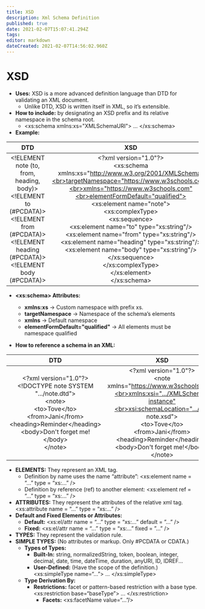 ```yaml
---
title: XSD
description: Xml Schema Definition
published: true
date: 2021-02-07T15:07:41.294Z
tags: 
editor: markdown
dateCreated: 2021-02-07T14:56:02.960Z
---
```


# XSD

- **Uses:** XSD is a more advanced definition language than DTD for validating an XML document.
	- Unlike DTD, XSD is written itself in XML, so it’s extensible.
- **How to include:** by designating an XSD prefix and its relative namespace in the schema root.
	- <xs:schema xmlns:xs="XMLSchemaURI"> ... </xs:schema>
- **Example:**

|                                                                               DTD                                                                              	|                                                                                                                                                                                                                                                                                      XSD                                                                                                                                                                                                                                                                                      	|
|:--------------------------------------------------------------------------------------------------------------------------------------------------------------:	|:-----------------------------------------------------------------------------------------------------------------------------------------------------------------------------------------------------------------------------------------------------------------------------------------------------------------------------------------------------------------------------------------------------------------------------------------------------------------------------------------------------------------------------------------------------------------------------:	|
| \<!ELEMENT note (to, from, heading, body)><br>\<!ELEMENT to (#PCDATA)><br>\<!ELEMENT from (#PCDATA)><br>\<!ELEMENT heading (#PCDATA)><br>\<!ELEMENT body (#PCDATA)> 	| \<?xml version="1.0"?><br>\<xs:schema xmlns:xs="http://www.w3.org/2001/XMLSchema"<br>targetNamespace="https://www.w3schools.com"<br>xmlns="https://www.w3schools.com"<br>elementFormDefault="qualified"> <br>\<xs:element name="note"><br>  \<xs:complexType><br>    \<xs:sequence><br>      \<xs:element name="to" type="xs:string"/><br>      \<xs:element name="from" type="xs:string"/><br>      \<xs:element name="heading" type="xs:string"/><br>      \<xs:element name="body" type="xs:string"/><br>    </xs:sequence><br>  </xs:complexType><br></xs:element><br></xs:schema> 	|

- **\<xs:schema> Attributes:**	
	- **xmlns:xs**					→ Custom namespace with prefix xs.
	- **targetNamespace**				→ Namespace of the schema’s elements 
	- **xmlns**						→ Default namespace
	- **elementFormDefault="qualified"**		→ All elements must be namespace qualified

- **How to reference a schema in an XML:**

|                                                                                                DTD                                                                                                	|                                                                                                                                    XSD                                                                                                                                    	|
|:-------------------------------------------------------------------------------------------------------------------------------------------------------------------------------------------------:	|:-------------------------------------------------------------------------------------------------------------------------------------------------------------------------------------------------------------------------------------------------------------------------:	|
| \<?xml version="1.0"?><br>\<!DOCTYPE note SYSTEM ".../note.dtd"><br>\<note><br>  \<to>Tove\</to><br>  \<from>Jani\</from><br>  \<heading>Reminder\</heading><br>  \<body>Don't forget me!\</body><br>\</note> 	| \<?xml version="1.0"?><br>\<note xmlns="https://www.w3schools.com"<br>xmlns:xsi=".../XMLSchema-instance"<br>xsi:schemaLocation=".../xml note.xsd"><br>  \<to>Tove\</to><br>  \<from>Jani\</from><br>  \<heading>Reminder\</heading><br>  \<body>Don't forget me!\</body><br>\</note> 	|

- **ELEMENTS:** They represent an XML tag.
	- Definition by name uses the name “attribute”:
		\<xs:element name = “...” type = “xs:...” />
	- Definition by reference (ref) to another element:
		\<xs:element ref = “...” type = “xs:...” />
- **ATTRIBUTES:** They represent the attributes of the relative xml tag.
									\<xs:attribute name = “...” type = “xs:...” />
- **Default and Fixed Elements or Attributes:**
	- **Default:**	\<xs:el/attr name = “...” type = “xs:...” default = ”...” />
	- **Fixed:**		\<xs:el/attr name = “...” type = “xs:...” fixed = ”...” />
- **TYPES:** They represent the validation rule.
- **SIMPLE TYPES:** (No attributes or markup. Only #PCDATA or CDATA.)
	- **Types of Types:**
		- **Built-In:** string, normalizedString, token, boolean, integer, decimal, date, time, dateTime, duration, anyURI, ID, IDREF...
		- **User-Defined:** (Have the scope of the definition.)
			\<xs:simpleType name=“...”> ... </xs:simpleType>
	- **Type Derivation By:**
		- **Restrictions:** facet or pattern-based restriction with a base type.
			\<xs:restriction base=“baseType”> ... </xs:restriction>
			- **Facets:** \<xs:facetName value=“...”/>